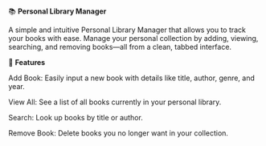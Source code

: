 📚 **Personal Library Manager**

A simple and intuitive Personal Library Manager that allows you to track your books with ease. Manage your personal collection by adding, viewing, searching, and removing books—all from a clean, tabbed interface.


🧭 **Features**

Add Book: Easily input a new book with details like title, author, genre, and year.

View All: See a list of all books currently in your personal library.

Search: Look up books by title or author.

Remove Book: Delete books you no longer want in your collection.
